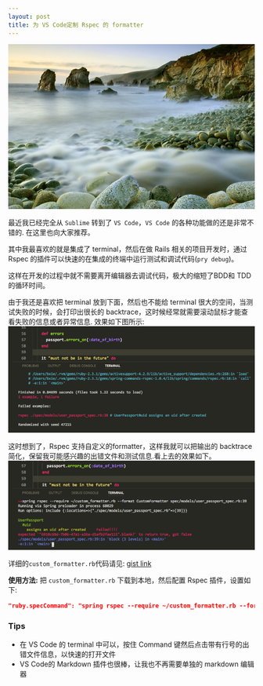 ```yaml
---
layout: post
title: 为 VS Code定制 Rspec 的 formatter
---
```


![](/images/Bing_713.JPG)

最近我已经完全从 `Sublime` 转到了 `VS Code`，`VS Code` 的各种功能做的还是非常不错的. 在这里也向大家推荐。

其中我最喜欢的就是集成了 terminal，然后在做 Rails 相关的项目开发时，通过 Rspec 的插件可以快速的在集成的终端中运行测试和调试代码(`pry debug`)。

这样在开发的过程中就不需要离开编辑器去调试代码，极大的缩短了BDD和 TDD 的循环时间。

由于我还是喜欢把 terminal 放到下面，然后也不能给 terminal 很大的空间，当测试失败的时候，会打印出很长的 backtrace，这时候经常就需要滚动鼠标才能查看失败的信息或者异常信息. 效果如下图所示:
![Rspec default formatter](/images/rspec-default-formatter.png)

这时想到了，Rspec 支持自定义的formatter，这样我就可以把输出的 backtrace 简化，保留我可能感兴趣的出错文件和测试信息.看上去的效果如下。
![Rspec custom formatter](/images/rspec-custom-formatter.png)

详细的`custom_formatter.rb`代码请见: [gist link](https://gist.github.com/bingxie/e25e1a43fe75aea38b3aa30b9b0536e4)

**使用方法:**
把 `custom_formatter.rb` 下载到本地，然后配置 Rspec 插件，设置如下:

```json
"ruby.specCommand": "spring rspec --require ~/custom_formatter.rb --format CustomFormatter"
```

### Tips

* 在 VS Code 的 terminal 中可以，按住 Command 键然后点击带有行号的出错文件信息，以快速的打开文件
* VS Code的 Markdown 插件也很棒，让我也不再需要单独的 markdown 编辑器